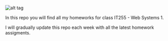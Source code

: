 ![alt tag](http://imgur.com/SJDSh1Q)


In this repo you will find all my homeworks for class IT255 - Web Systems 1.

I will gradually update this repo each week with all the latest homework assigments.